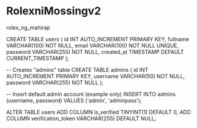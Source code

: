 # RolexniMossingv2

rolex_ng_mahirap 

CREATE TABLE users (
    id INT AUTO_INCREMENT PRIMARY KEY,
    fullname VARCHAR(100) NOT NULL,
    email VARCHAR(100) NOT NULL UNIQUE,
    password VARCHAR(255) NOT NULL,
    created_at TIMESTAMP DEFAULT CURRENT_TIMESTAMP
);

-- Creates "admins" table
CREATE TABLE admins (
  id INT AUTO_INCREMENT PRIMARY KEY,
  username VARCHAR(50) NOT NULL,
  password VARCHAR(255) NOT NULL
);

-- Insert default admin account (example only)
INSERT INTO admins (username, password)
VALUES ('admin', 'adminpass');


ALTER TABLE users
  ADD COLUMN is_verified TINYINT(1) DEFAULT 0,
  ADD COLUMN verification_token VARCHAR(255) DEFAULT NULL;